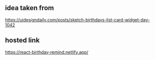 ## idea taken from
https://uidesigndaily.com/posts/sketch-birthdays-list-card-widget-day-1042


## hosted link
https://react-birthday-remind.netlify.app/
